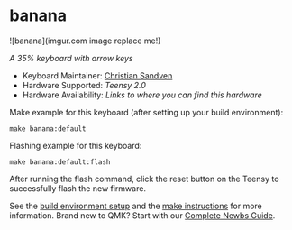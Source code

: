 # banana

![banana](imgur.com image replace me!)

*A 35% keyboard with arrow keys*

* Keyboard Maintainer: [Christian Sandven](https://github.com/csandven)
* Hardware Supported: *Teensy 2.0*
* Hardware Availability: *Links to where you can find this hardware*

Make example for this keyboard (after setting up your build environment):

    make banana:default

Flashing example for this keyboard:

    make banana:default:flash

After running the flash command, click the reset button on the Teensy to successfully flash the new firmware.

See the [build environment setup](https://docs.qmk.fm/#/getting_started_build_tools) and the [make instructions](https://docs.qmk.fm/#/getting_started_make_guide) for more information. Brand new to QMK? Start with our [Complete Newbs Guide](https://docs.qmk.fm/#/newbs).
